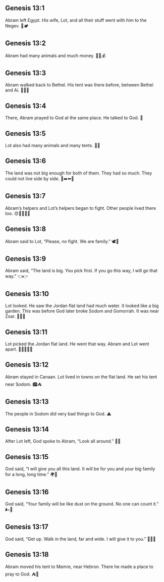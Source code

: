 ## Genesis 13:1
Abram left Egypt. His wife, Lot, and all their stuff went with him to the Negev. 🐪🏕️
## Genesis 13:2
Abram had many animals and much money. 🐄🐑💰
## Genesis 13:3
Abram walked back to Bethel. His tent was there before, between Bethel and Ai. 🚶‍♂️⛺
## Genesis 13:4
There, Abram prayed to God at the same place. He talked to God. 🙏
## Genesis 13:5
Lot also had many animals and many tents. 🐑⛺
## Genesis 13:6
The land was not big enough for both of them. They had so much. They could not live side by side. 🌾➡️⬅️🌾
## Genesis 13:7
Abram’s helpers and Lot’s helpers began to fight. Other people lived there too. 😠👨‍🌾👨‍🌾
## Genesis 13:8
Abram said to Lot, “Please, no fight. We are family.” 🕊️🤝
## Genesis 13:9
Abram said, “The land is big. You pick first. If you go this way, I will go that way.” 👈👉
## Genesis 13:10
Lot looked. He saw the Jordan flat land had much water. It looked like a big garden. This was before God later broke Sodom and Gomorrah. It was near Zoar. 👀💧🌳
## Genesis 13:11
Lot picked the Jordan flat land. He went that way. Abram and Lot went apart. 🧭🚶‍♂️🚶‍♂️
## Genesis 13:12
Abram stayed in Canaan. Lot lived in towns on the flat land. He set his tent near Sodom. 🏙️⛺
## Genesis 13:13
The people in Sodom did very bad things to God. ⚠️
## Genesis 13:14
After Lot left, God spoke to Abram, “Look all around.” 👀🧭
## Genesis 13:15
God said, “I will give you all this land. It will be for you and your big family for a long, long time.” 🌍🎁
## Genesis 13:16
God said, “Your family will be like dust on the ground. No one can count it.” 🌬️🌾
## Genesis 13:17
God said, “Get up. Walk in the land, far and wide. I will give it to you.” 🚶‍♂️🌄
## Genesis 13:18
Abram moved his tent to Mamre, near Hebron. There he made a place to pray to God. ⛺🙏
